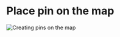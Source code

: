 # Place pin on the map


![Creating pins on the map](https://github.com/avgorjev/pin_on_the_map/actions/workflows/test.yml/badge.svg)
